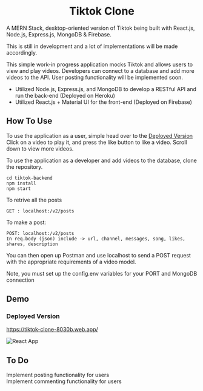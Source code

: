 
<h1 align ="center" > Tiktok Clone </h1>
A MERN Stack, desktop-oriented version of Tiktok being built with React.js, Node.js, Express.js, MongoDB & Firebase.

This is still in development and a lot of implementations will be made accordingly.

This simple work-in progress application mocks Tiktok and allows users to view and play videos. Developers can connect to a database
and add more videos to the API. User posting functionality will be implemented soon.

- Utilized Node.js, Express.js, and MongoDB to develop a RESTful API and run the back-end (Deployed on Heroku)
- Utilized React.js + Material UI for the front-end (Deployed on Firebase)

## How To Use

To use the application as a user, simple head over to the <a href="https://tiktok-clone-8030b.web.app/">Deployed Version</a>
Click on a video to play it, and press the like button to like a video. Scroll down to view more videos.

To use the application as a developer and add videos to the database, clone the repository.
```
cd tiktok-backend
npm install
npm start
```
To retrive all the posts
```
GET : localhost:/v2/posts
```
To make a post:
```
POST: localhost:/v2/posts
In req.body (json) include -> url, channel, messages, song, likes, shares, description
```

You can then open up Postman and use localhost to send a POST request with the appropriate requirements
of a video model.

Note, you must set up the config.env variables for your PORT and MongoDB connection


## Demo

### Deployed Version

https://tiktok-clone-8030b.web.app/

![React App](https://user-images.githubusercontent.com/79553858/148662472-e072d04c-d3a7-4741-a1e3-d121d86571f6.gif)

## To Do

Implement posting functionality for users
</br>
Implement commenting functionality for users

